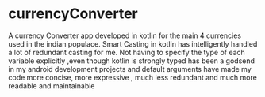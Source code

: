 # currencyConverter
A currency Converter app developed in kotlin for the main 4 currencies used in the indian populace.
Smart Casting in kotlin has intelligently handled a lot of redundant casting for me.
Not having to specify the type of each variable explicitly ,even though kotlin is strongly typed has been a godsend in my android development projects and default arguments have made my code more concise, more expressive , much less redundant  and much more readable and maintainable  
